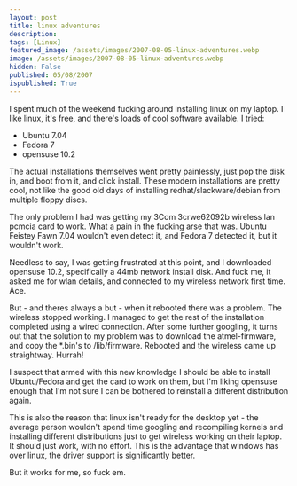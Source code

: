 ```yaml
---
layout: post
title: linux adventures
description: 
tags: [Linux]
featured_image: /assets/images/2007-08-05-linux-adventures.webp
image: /assets/images/2007-08-05-linux-adventures.webp
hidden: False
published: 05/08/2007
ispublished: True
---
```

I spent much of the weekend fucking around installing linux on my laptop. I like linux, it's free, and there's loads of cool software available. I tried:
<ul>
	<li>Ubuntu 7.04</li>
	<li>Fedora 7</li>
	<li>opensuse 10.2</li>
</ul>
The actual installations themselves went pretty painlessly, just pop the disk in, and boot from it, and click install. These modern installations are pretty cool, not like the good old days of installing redhat/slackware/debian from multiple floppy discs.

The only problem I had was getting my 3Com 3crwe62092b wireless lan pcmcia card to work. What a pain in the fucking arse that was. Ubuntu Feistey Fawn 7.04 wouldn't even detect it, and Fedora 7 detected it, but it wouldn't work.

Needless to say, I was getting frustrated at this point, and I downloaded opensuse 10.2, specifically a 44mb network install disk. And fuck me, it asked me for wlan details, and connected to my wireless network first time. Ace.

But - and theres always a but - when it rebooted there was a problem. The wireless stopped working. I managed to get the rest of the installation completed using a wired connection. After some further googling, it turns out that the solution to my problem was to download the atmel-firmware, and copy the *.bin's to /lib/firmware. Rebooted and the wireless came up straightway. Hurrah!

I suspect that armed with this new knowledge I should be able to install Ubuntu/Fedora and get the card to work on them, but I'm liking opensuse enough that I'm not sure I can be bothered to reinstall a different distribution again.

This is also the reason that linux isn't ready for the desktop yet - the average person wouldn't spend time googling and recompiling kernels and installing different distributions just to get wireless working on their laptop. It should just work, with no effort. This is the advantage that windows has over linux, the driver support is significantly better.

But it works for me, so fuck em.
